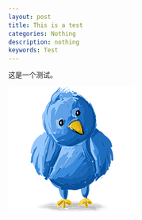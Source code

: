 ```yaml
---
layout: post
title: This is a test
categories: Nothing
description: nothing
keywords: Test
---
```


这是一个测试。

![avatar](/images/posts/test.png)
